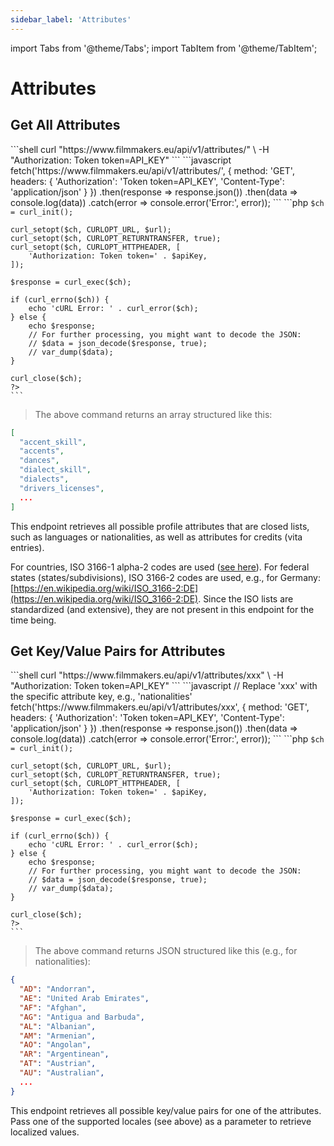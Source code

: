 ```yaml
---
sidebar_label: 'Attributes'
---
```


import Tabs from '@theme/Tabs';
import TabItem from '@theme/TabItem';

# Attributes

## Get All Attributes

<Tabs groupId="api-examples">
  <TabItem value="curl" label="cURL" default>
    ```shell
    curl "https://www.filmmakers.eu/api/v1/attributes/" \
      -H "Authorization: Token token=API_KEY"
    ```
  </TabItem>
  <TabItem value="javascript" label="JavaScript (Fetch)">
    ```javascript
    fetch('https://www.filmmakers.eu/api/v1/attributes/', {
      method: 'GET',
      headers: {
        'Authorization': 'Token token=API_KEY',
        'Content-Type': 'application/json'
      }
    })
    .then(response => response.json())
    .then(data => console.log(data))
    .catch(error => console.error('Error:', error));
    ```
  </TabItem>
  <TabItem value="php" label="PHP (cURL)">
    ```php
    <?php
    $url = 'https://www.filmmakers.eu/api/v1/attributes/';
    $apiKey = 'API_KEY'; // Replace with your actual API key

    $ch = curl_init();

    curl_setopt($ch, CURLOPT_URL, $url);
    curl_setopt($ch, CURLOPT_RETURNTRANSFER, true);
    curl_setopt($ch, CURLOPT_HTTPHEADER, [
        'Authorization: Token token=' . $apiKey,
    ]);

    $response = curl_exec($ch);

    if (curl_errno($ch)) {
        echo 'cURL Error: ' . curl_error($ch);
    } else {
        echo $response;
        // For further processing, you might want to decode the JSON:
        // $data = json_decode($response, true);
        // var_dump($data);
    }

    curl_close($ch);
    ?>
    ```
  </TabItem>
</Tabs>

> The above command returns an array structured like this:

```json
[
  "accent_skill",
  "accents",
  "dances",
  "dialect_skill",
  "dialects",
  "drivers_licenses",
  ...
]
```

This endpoint retrieves all possible profile attributes that are closed lists, such as languages or nationalities, as well as attributes for credits (vita entries).

For countries, ISO 3166-1 alpha-2 codes are used ([see here](https://en.wikipedia.org/wiki/ISO_3166-1_alpha-2)). For federal states (states/subdivisions), ISO 3166-2 codes are used, e.g., for Germany: [https://en.wikipedia.org/wiki/ISO_3166-2:DE](https://en.wikipedia.org/wiki/ISO_3166-2:DE). Since the ISO lists are standardized (and extensive), they are not present in this endpoint for the time being.

## Get Key/Value Pairs for Attributes

<Tabs groupId="api-examples">
  <TabItem value="curl" label="cURL" default>
    ```shell
    curl "https://www.filmmakers.eu/api/v1/attributes/xxx" \
      -H "Authorization: Token token=API_KEY"
    ```
  </TabItem>
  <TabItem value="javascript" label="JavaScript (Fetch)">
    ```javascript
    // Replace 'xxx' with the specific attribute key, e.g., 'nationalities'
    fetch('https://www.filmmakers.eu/api/v1/attributes/xxx', {
      method: 'GET',
      headers: {
        'Authorization': 'Token token=API_KEY',
        'Content-Type': 'application/json'
      }
    })
    .then(response => response.json())
    .then(data => console.log(data))
    .catch(error => console.error('Error:', error));
    ```
  </TabItem>
  <TabItem value="php" label="PHP (cURL)">
    ```php
    <?php
    // Replace 'xxx' with the specific attribute key, e.g., 'nationalities'
    $attributeKey = 'xxx';
    $url = 'https://www.filmmakers.eu/api/v1/attributes/' . $attributeKey;
    $apiKey = 'API_KEY'; // Replace with your actual API key

    $ch = curl_init();

    curl_setopt($ch, CURLOPT_URL, $url);
    curl_setopt($ch, CURLOPT_RETURNTRANSFER, true);
    curl_setopt($ch, CURLOPT_HTTPHEADER, [
        'Authorization: Token token=' . $apiKey,
    ]);

    $response = curl_exec($ch);

    if (curl_errno($ch)) {
        echo 'cURL Error: ' . curl_error($ch);
    } else {
        echo $response;
        // For further processing, you might want to decode the JSON:
        // $data = json_decode($response, true);
        // var_dump($data);
    }

    curl_close($ch);
    ?>
    ```
  </TabItem>
</Tabs>

> The above command returns JSON structured like this (e.g., for nationalities):

```json
{
  "AD": "Andorran",
  "AE": "United Arab Emirates",
  "AF": "Afghan",
  "AG": "Antigua and Barbuda",
  "AL": "Albanian",
  "AM": "Armenian",
  "AO": "Angolan",
  "AR": "Argentinean",
  "AT": "Austrian",
  "AU": "Australian",
  ...
}
```

This endpoint retrieves all possible key/value pairs for one of the attributes. Pass one of the supported locales (see above) as a parameter to retrieve localized values.

